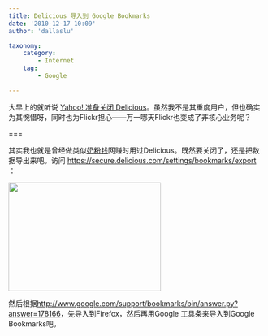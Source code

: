 ```yaml
---
title: Delicious 导入到 Google Bookmarks
date: '2010-12-17 10:09'
author: 'dallaslu'

taxonomy:
    category:
        - Internet
    tag:
        - Google

---
```

大早上的就听说 [Yahoo! 准备关闭 Delicious](http://www.cnbeta.com/articles/129922.htm)。虽然我不是其重度用户，但也确实为其惋惜呀，同时也为Flickr担心——万一哪天Flickr也变成了非核心业务呢？

===

其实我也就是曾经做类似[奶粉钱](http://naifenqian.com/)网赚时用过Delicious。既然要关闭了，还是把数据导出来吧。访问 <https://secure.delicious.com/settings/bookmarks/export> ：

<a href="http://file.dallas.lu/2010/12/del-export.jpg"><img alt="" class="alignnone size-medium wp-image-1120" height="214" src="http://file.dallas.lu/2010/12/del-export-300x214.jpg" width="300"/></a>

然后根据<http://www.google.com/support/bookmarks/bin/answer.py?answer=178166>，先导入到Firefox，然后再用Google 工具条来导入到Google Bookmarks吧。
